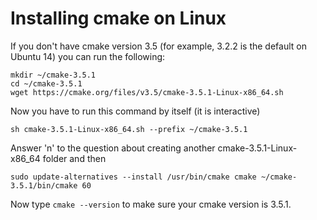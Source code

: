 # Installing cmake on Linux

If you don't have cmake version 3.5 (for example, 3.2.2 is the default on Ubuntu 14) you can run the following:

````
mkdir ~/cmake-3.5.1
cd ~/cmake-3.5.1
wget https://cmake.org/files/v3.5/cmake-3.5.1-Linux-x86_64.sh
````

Now you have to run this command by itself (it is interactive)
````
sh cmake-3.5.1-Linux-x86_64.sh --prefix ~/cmake-3.5.1
````

Answer 'n' to the question about creating another cmake-3.5.1-Linux-x86_64 folder and then 
````
sudo update-alternatives --install /usr/bin/cmake cmake ~/cmake-3.5.1/bin/cmake 60
````

Now type `cmake --version` to make sure your cmake version is 3.5.1.